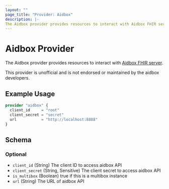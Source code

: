 ```yaml
---
layout: ""
page_title: "Provider: Aidbox"
description: |-
The Aidbox provider provides resources to interact with Aidbox FHIR server.
---
```


# Aidbox Provider

The Aidbox provider provides resources to interact with [Aidbox FHIR server](https://www.health-samurai.io/aidbox).

This provider is unofficial and is not endorsed or maintained by the aidbox developers.

## Example Usage

```terraform
provider "aidbox" {
  client_id     = "root"
  client_secret = "secret"
  url           = "http://localhost:8888"
}
```

<!-- schema generated by tfplugindocs -->
## Schema

### Optional

- `client_id` (String) The client ID to access aidbox API
- `client_secret` (String, Sensitive) The client secret to access aidbox API
- `is_multibox` (Boolean) true if this is a multibox instance
- `url` (String) The URL of aidbox API